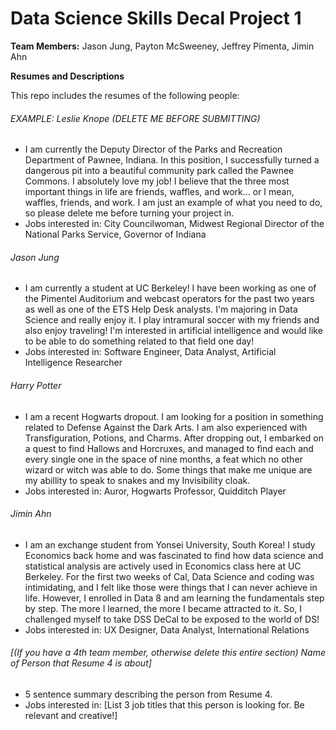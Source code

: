# Data Science Skills Decal Project 1

**Team Members:** Jason Jung, Payton McSweeney, Jeffrey Pimenta, Jimin Ahn  

**Resumes and Descriptions**  

This repo includes the resumes of the following people:

###### EXAMPLE: Leslie Knope (DELETE ME BEFORE SUBMITTING)
* I am currently the Deputy Director of the Parks and Recreation Department of Pawnee, Indiana. In this position, I successfully turned a dangerous pit into a beautiful community park called the Pawnee Commons. I absolutely love my job! I believe that the three most important things in life are friends, waffles, and work... or I mean, waffles, friends, and work. I am just an example of what you need to do, so please delete me before turning your project in.
* Jobs interested in: City Councilwoman, Midwest Regional Director of the National Parks Service, Governor of Indiana

###### Jason Jung
* I am currently a student at UC Berkeley! I have been working as one of the Pimentel Auditorium and webcast operators for the past two years as well as one of the ETS Help Desk analysts. I'm majoring in Data Science and really enjoy it. I play intramural soccer with my friends and also enjoy traveling! I'm interested in artificial intelligence and would like to be able to do something related to that field one day!
* Jobs interested in: Software Engineer, Data Analyst, Artificial Intelligence Researcher

###### Harry Potter
* I am a recent Hogwarts dropout. I am looking for a position in something related to Defense Against the Dark Arts. I am also experienced with Transfiguration, Potions, and Charms. After dropping out, I embarked on a quest to find Hallows and Horcruxes, and managed to find each and every single one in the space of nine months, a feat which no other wizard or witch was able to do. Some things that make me unique are my abillity to speak to snakes and my Invisibility cloak.
* Jobs interested in: Auror, Hogwarts Professor, Quidditch Player

###### Jimin Ahn
* I am an exchange student from Yonsei University, South Korea! I study Economics back home and was fascinated to find how data science and statistical analysis are actively used in Economics class here at UC Berkeley. For the first two weeks of Cal, Data Science and coding was intimidating, and I felt like those were things that I can never achieve in life. However, I enrolled in Data 8 and am learning the fundamentals step by step. The more I learned, the more I became attracted to it. So, I challenged myself to take DSS DeCal to be exposed to the world of DS!
* Jobs interested in: UX Designer, Data Analyst, International Relations

###### [(If you have a 4th team member, otherwise delete this entire section) Name of Person that Resume 4 is about]
* 5 sentence summary describing the person from Resume 4.
* Jobs interested in: [List 3 job titles that this person is looking for. Be relevant and creative!]
